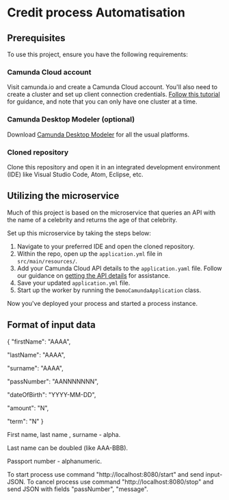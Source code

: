# Credit process Automatisation


## Prerequisites

To use this project, ensure you have the following requirements:

### Camunda Cloud account

Visit camunda.io and create a Camunda Cloud account. You'll also need to create a cluster and set up client connection credentials. [Follow this tutorial](https://docs.camunda.io/docs/guides/getting-started/) for guidance, and note that you can only have one cluster at a time.

### Camunda Desktop Modeler (optional)

Download [Camunda Desktop Modeler](https://camunda.com/download/modeler/) for all the usual platforms.

### Cloned repository

Clone this repository and open it in an integrated development environment (IDE) like Visual Studio Code, Atom, Eclipse, etc.

## Utilizing the microservice

Much of this project is based on the microservice that queries an API with the name of a celebrity and returns the age of that celebrity.

Set up this microservice by taking the steps below:

1. Navigate to your preferred IDE and open the cloned repository.
2. Within the repo, open up the `application.yml` file in `src/main/resources/`.
4. Add your Camunda Cloud API details to the `application.yaml` file. Follow our guidance on [getting the API details](https://docs.camunda.io/docs/guides/getting-started/setup-client-connection-credentials/) for assistance.
5. Save your updated `application.yml` file.
6. Start up the worker by running the `DemoCamundaApplication` class. 


Now you've deployed your process and started a process instance.

## Format of input data

{
  "firstName": "AAAA",

  "lastName": "AAAA",

  "surname": "AAAA",

  "passNumber": "AANNNNNNN",

  "dateOfBirth": "YYYY-MM-DD",

  "amount": "N",

  "term":	"N"
}

First name, last name , surname - alpha.

Last name can be doubled (like AAA-BBB).

Passport number - alphanumeric.

To start process use command "http://localhost:8080/start" and send input-JSON.
To cancel process use command "http://localhost:8080/stop" and send JSON with fields "passNumber", "message".